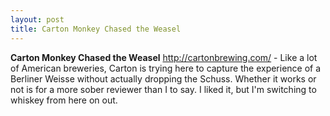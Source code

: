 ```yaml
---
layout: post
title: Carton Monkey Chased the Weasel
---
```


__Carton Monkey Chased the Weasel__ <http://cartonbrewing.com/> - Like a lot of American breweries, Carton is trying here to capture the experience of a Berliner Weisse without actually dropping the Schuss. Whether it works or not is for a more sober reviewer than I to say. I liked it, but I'm switching to whiskey from here on out.

